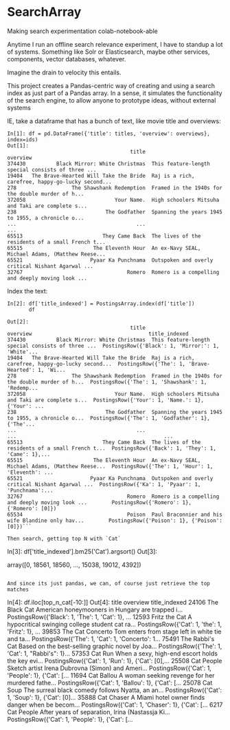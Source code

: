 # SearchArray 

Making search experimentation colab-notebook-able

Anytime I run an offline search relevance experiment, I have to standup a lot of systems. Something like Solr or Elasticsearch, maybe other services, components, vector databases, whatever.

Imagine the drain to velocity this entails.

This project creates a Pandas-centric way of creating and using a search index as just part of a Pandas array. In a sense, it simulates the functionality of the search engine, to allow anyone to prototype ideas, without external systems

IE, take a dataframe that has a bunch of text, like movie title and overviews:

```
In[1]: df = pd.DataFrame({'title': titles, 'overview': overviews}, index=ids)
Out[1]:
                                        title                                           overview
374430          Black Mirror: White Christmas  This feature-length special consists of three ...
19404   The Brave-Hearted Will Take the Bride  Raj is a rich, carefree, happy-go-lucky second...
278                  The Shawshank Redemption  Framed in the 1940s for the double murder of h...
372058                             Your Name.  High schoolers Mitsuha and Taki are complete s...
238                             The Godfather  Spanning the years 1945 to 1955, a chronicle o...
...                                       ...                                                ...
65513                          They Came Back  The lives of the residents of a small French t...
65515                       The Eleventh Hour  An ex-Navy SEAL, Michael Adams, (Matthew Reese...
65521                      Pyaar Ka Punchnama  Outspoken and overly critical Nishant Agarwal ...
32767                                  Romero  Romero is a compelling and deeply moving look ...
```

Index the text:

```
In[2]: df['title_indexed'] = PostingsArray.index(df['title'])
       df

Out[2]:
                                        title                                           overview                                      title_indexed
374430          Black Mirror: White Christmas  This feature-length special consists of three ...  PostingsRow({'Black': 1, 'Mirror:': 1, 'White'...
19404   The Brave-Hearted Will Take the Bride  Raj is a rich, carefree, happy-go-lucky second...  PostingsRow({'The': 1, 'Brave-Hearted': 1, 'Wi...
278                  The Shawshank Redemption  Framed in the 1940s for the double murder of h...  PostingsRow({'The': 1, 'Shawshank': 1, 'Redemp...
372058                             Your Name.  High schoolers Mitsuha and Taki are complete s...  PostingsRow({'Your': 1, 'Name.': 1}, {'Your': ...
238                             The Godfather  Spanning the years 1945 to 1955, a chronicle o...  PostingsRow({'The': 1, 'Godfather': 1}, {'The'...
...                                       ...                                                ...                                                ...
65513                          They Came Back  The lives of the residents of a small French t...  PostingsRow({'Back': 1, 'They': 1, 'Came': 1},...
65515                       The Eleventh Hour  An ex-Navy SEAL, Michael Adams, (Matthew Reese...  PostingsRow({'The': 1, 'Hour': 1, 'Eleventh': ...
65521                      Pyaar Ka Punchnama  Outspoken and overly critical Nishant Agarwal ...  PostingsRow({'Ka': 1, 'Pyaar': 1, 'Punchnama':...
32767                                  Romero  Romero is a compelling and deeply moving look ...        PostingsRow({'Romero': 1}, {'Romero': [0]})
65534                                  Poison  Paul Braconnier and his wife Blandine only hav...        PostingsRow({'Poison': 1}, {'Poison': [0]})```

Then search, getting top N with `Cat`

```
In[3]: df['title_indexed'].bm25('Cat').argsort()
Out[3]: 

array([0, 18561, 18560, ..., 15038, 19012,  4392])
```

And since its just pandas, we can, of course just retrieve the top matches

```
In[4]: df.iloc[top_n_cat[-10:]]
Out[4]:
                  title                                           overview                                      title_indexed
24106     The Black Cat  American honeymooners in Hungary are trapped i...  PostingsRow({'Black': 1, 'The': 1, 'Cat': 1}, ...
12593     Fritz the Cat  A hypocritical swinging college student cat ra...  PostingsRow({'Cat': 1, 'the': 1, 'Fritz': 1}, ...
39853  The Cat Concerto  Tom enters from stage left in white tie and ta...  PostingsRow({'The': 1, 'Cat': 1, 'Concerto': 1...
75491   The Rabbi's Cat  Based on the best-selling graphic novel by Joa...  PostingsRow({'The': 1, 'Cat': 1, "Rabbi's": 1}...
57353           Cat Run  When a sexy, high-end escort holds the key evi...  PostingsRow({'Cat': 1, 'Run': 1}, {'Cat': [0],...
25508        Cat People  Sketch artist Irena Dubrovna (Simon) and Ameri...  PostingsRow({'Cat': 1, 'People': 1}, {'Cat': [...
11694        Cat Ballou  A woman seeking revenge for her murdered fathe...  PostingsRow({'Cat': 1, 'Ballou': 1}, {'Cat': [...
25078          Cat Soup  The surreal black comedy follows Nyatta, an an...  PostingsRow({'Cat': 1, 'Soup': 1}, {'Cat': [0]...
35888        Cat Chaser  A Miami hotel owner finds danger when be becom...  PostingsRow({'Cat': 1, 'Chaser': 1}, {'Cat': [...
6217         Cat People  After years of separation, Irina (Nastassja Ki...  PostingsRow({'Cat': 1, 'People': 1}, {'Cat': [...
```
